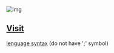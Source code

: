 ![img](https://developer.sabre.com/sites/default/files/2019-10/Picture4-1-1024x242_3.png)
## [Visit](https://khe4oyan.github.io/interpretator_in_JS/)

[lenguage syntax](https://github.com/khe4oyan/picsart_academy_project_interpretator) (do not have ';' symbol)